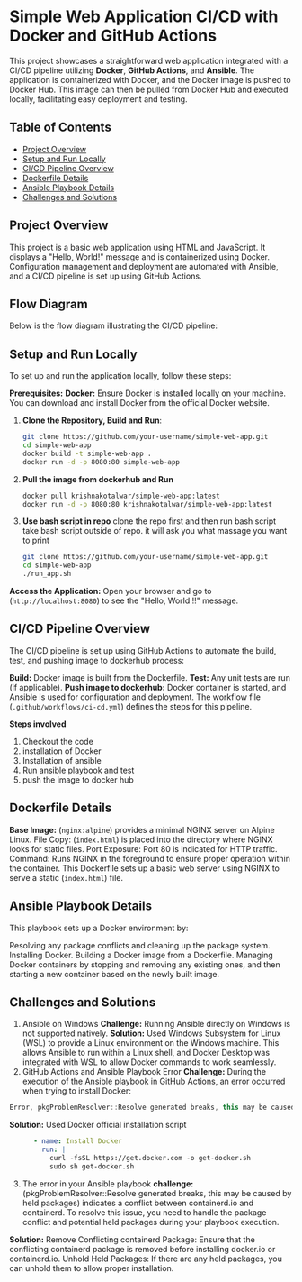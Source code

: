 # Simple Web Application CI/CD with Docker and GitHub Actions

This project showcases a straightforward web application integrated with a CI/CD pipeline utilizing **Docker**, **GitHub Actions**, and **Ansible**. The application is containerized with Docker, and the Docker image is pushed to Docker Hub. This image can then be pulled from Docker Hub and executed locally, facilitating easy deployment and testing.

## Table of Contents
- [Project Overview](#project-overview)
- [Setup and Run Locally](#setup-and-run-locally)
- [CI/CD Pipeline Overview](#ci-cd-pipeline-overview)
- [Dockerfile Details](#dockerfile-details)
- [Ansible Playbook Details](#ansible-playbook-details)
- [Challenges and Solutions](#challenges-and-solutions)

## Project Overview
This project is a basic web application using HTML and JavaScript. It displays a "Hello, World!" message and is containerized using Docker. Configuration management and deployment are automated with Ansible, and a CI/CD pipeline is set up using GitHub Actions.

## Flow Diagram

Below is the flow diagram illustrating the CI/CD pipeline:

## Setup and Run Locally
To set up and run the application locally, follow these steps: 

**Prerequisites:**
**Docker:** Ensure Docker is installed locally on your machine. You can download and install Docker from the official Docker website.

1. **Clone the Repository, Build and Run**:
   ```bash
   git clone https://github.com/your-username/simple-web-app.git
   cd simple-web-app
   docker build -t simple-web-app .
   docker run -d -p 8080:80 simple-web-app
   ```
2. **Pull the image from dockerhub and Run**
   ```bash
   docker pull krishnakotalwar/simple-web-app:latest
   docker run -d -p 8080:80 krishnakotalwar/simple-web-app:latest
   ```
3. **Use bash script in repo**
   clone the repo first and then run bash script take bash script outside of repo. it will ask you what massage you want to print
   ```bash
   git clone https://github.com/your-username/simple-web-app.git
   cd simple-web-app
   ./run_app.sh
   ```

**Access the Application:** Open your browser and go to (`http://localhost:8080`) to see the "Hello, World !!" message.

## CI/CD Pipeline Overview
The CI/CD pipeline is set up using GitHub Actions to automate the build, test, and pushing image to dockerhub process:

**Build:** Docker image is built from the Dockerfile.
**Test:** Any unit tests are run (if applicable).
**Push image to dockerhub:** Docker container is started, and Ansible is used for configuration and deployment.
The workflow file (`.github/workflows/ci-cd.yml`) defines the steps for this pipeline.

**Steps involved** 
1. Checkout the code
2. installation of Docker
3. Installation of ansible
4. Run ansible playbook and test
5. push the image to docker hub

## Dockerfile Details

**Base Image:** (`nginx:alpine`) provides a minimal NGINX server on Alpine Linux.
File Copy: (`index.html`) is placed into the directory where NGINX looks for static files.
Port Exposure: Port 80 is indicated for HTTP traffic.
Command: Runs NGINX in the foreground to ensure proper operation within the container.
This Dockerfile sets up a basic web server using NGINX to serve a static (`index.html`) file.

## Ansible Playbook Details

This playbook sets up a Docker environment by:

Resolving any package conflicts and cleaning up the package system.
Installing Docker.
Building a Docker image from a Dockerfile.
Managing Docker containers by stopping and removing any existing ones, and then starting a new container based on the newly built image.

## Challenges and Solutions

1. Ansible on Windows
**Challenge:** Running Ansible directly on Windows is not supported natively.
**Solution:** Used Windows Subsystem for Linux (WSL) to provide a Linux environment on the Windows machine. This allows Ansible to run within a Linux shell, and Docker Desktop was integrated with WSL to allow Docker commands to work seamlessly.
2. GitHub Actions and Ansible Playbook Error
**Challenge:** During the execution of the Ansible playbook in GitHub Actions, an error occurred when trying to install Docker:
```kotlin
Error, pkgProblemResolver::Resolve generated breaks, this may be caused by held packages.
```
**Solution:** Used Docker official installation script
```yml
      - name: Install Docker
        run: |
          curl -fsSL https://get.docker.com -o get-docker.sh
          sudo sh get-docker.sh
```
3. The error in your Ansible playbook
**challenge:** (pkgProblemResolver::Resolve generated breaks, this may be caused by held packages) indicates a conflict between containerd.io and containerd. To resolve this issue, you need to handle the package conflict and potential held packages during your playbook execution.

**Solution:**
Remove Conflicting containerd Package: Ensure that the conflicting containerd package is removed before installing docker.io or containerd.io.
Unhold Held Packages: If there are any held packages, you can unhold them to allow proper installation.

